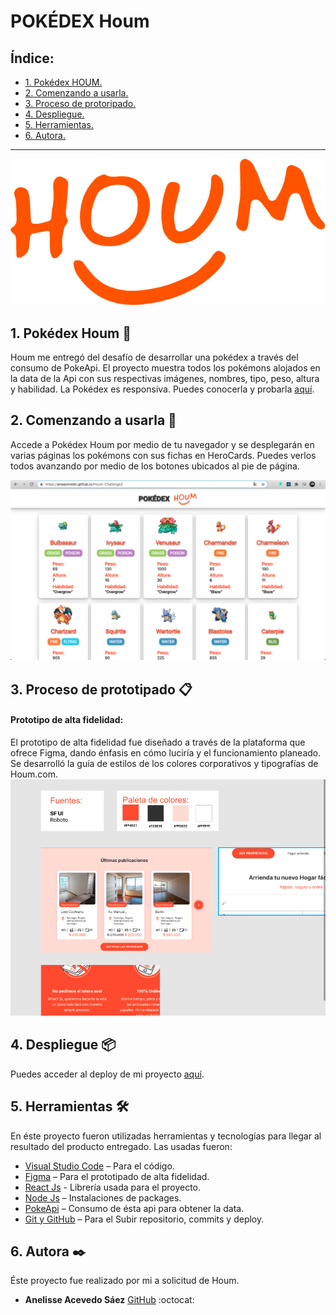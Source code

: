 # POKÉDEX Houm

## Índice:

* [1. Pokédex HOUM.](#1-Pokédex-Houm)
* [2. Comenzando a usarla.](#2-Comenzando-a-usarla)
* [3. Proceso de protoripado.](#3-Proceso-de-protoripado)
* [4. Despliegue.](#8-Despliegue)
* [5. Herramientas.](#9-Herramientas)
* [6. Autora.](#10-Autoras)

***

![Logo](src/img/houmLogo.png)

## 1. Pokédex Houm :speech_balloon:


Houm me entregó del desafío de desarrollar una pokédex a través del consumo de PokeApi.
El proyecto muestra todos los pokémons alojados en la data de la Api con sus respectivas imágenes, nombres, tipo, peso, altura y habilidad.
La Pokédex es responsiva.
Puedes conocerla y probarla [aquí](https://aneacevedo.github.io/Houm-Challenge/).

## 2. Comenzando a usarla 🚀

Accede a Pokédex Houm por medio de tu navegador y se desplegarán en varias páginas los pokémons con sus fichas en HeroCards.
Puedes verlos todos avanzando por medio de los botones ubicados al pie de página.

![App](src/img/app.png)

## 3. Proceso de prototipado 📋

#### Prototipo de alta fidelidad:
El prototipo de alta fidelidad fue diseñado a través de la plataforma que ofrece Figma, dando énfasis en cómo luciría y el funcionamiento planeado.
Se desarrolló la guía de estilos de los colores corporativos y tipografías de Houm.com.
![Screen shot](src/img/guia.png)


## 4. Despliegue 📦

Puedes acceder al deploy de mi proyecto [aquí](https://aneacevedo.github.io/Houm-Challenge/).

## 5. Herramientas 🛠️

En éste proyecto fueron utilizadas herramientas y tecnologías para llegar al resultado del producto entregado.
Las usadas fueron:

* [Visual Studio Code](https://code.visualstudio.com/) – Para el código.
* [Figma](https://www.figma.com/) – Para el prototipado de alta fidelidad.
* [React Js](https://reactjs.org/) - Librería usada para el proyecto.
* [Node Js](https://nodejs.org/) – Instalaciones de packages.
* [PokeApi](https://pokeapi.co/) – Consumo de ésta api para obtener la data.
* [Git y GitHub](https://github.com/) – Para el Subir repositorio, commits y deploy.

## 6. Autora ✒️

Éste proyecto fue realizado por mi a solicitud de Houm.

* **Anelisse Acevedo Sáez** [GitHub](https://github.com/aneacevedo) :octocat:
